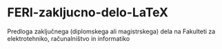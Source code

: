 # FERI-zakljucno-delo-LaTeX
Predloga zaključnega (diplomskega ali magistrskega) dela na Fakulteti za elektrotehniko, računalništvo in informatiko
